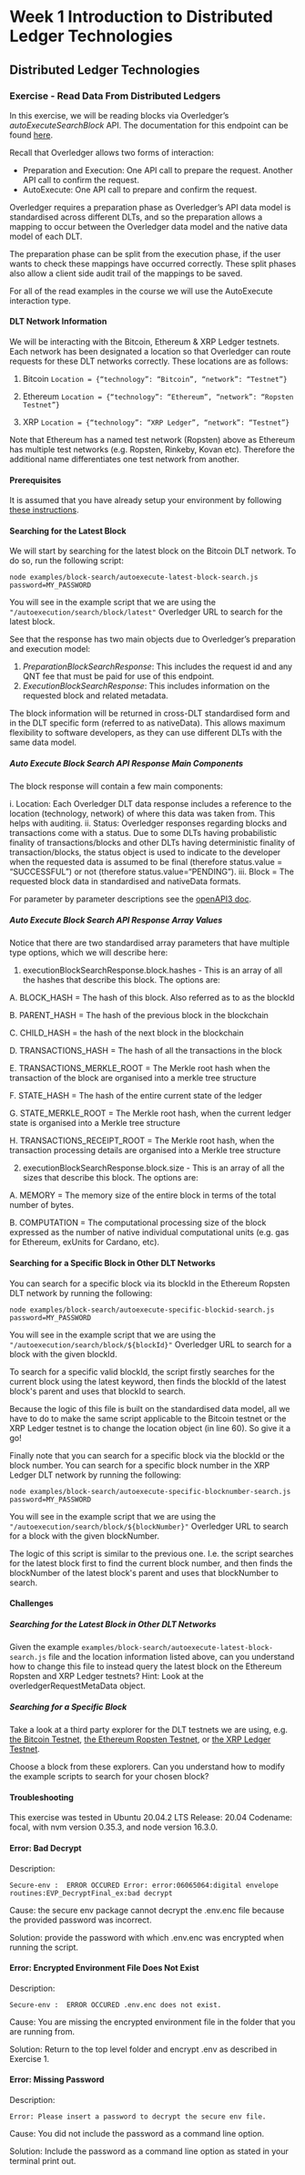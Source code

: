 # Week 1 Introduction to Distributed Ledger Technologies

## Distributed Ledger Technologies

### Exercise - Read Data From Distributed Ledgers

In this exercise, we will be reading blocks via Overledger’s *autoExecuteSearchBlock* API. The documentation for this endpoint can be found [here](https://docs.overledger.io/#operation/autoExecuteSearchBlockRequest). 

Recall that Overledger allows two forms of interaction:

- Preparation and Execution: One API call to prepare the request. Another API call to confirm the request.
- AutoExecute: One API call to prepare and confirm the request.

Overledger requires a preparation phase as Overledger’s API data model is standardised across different DLTs, and so the preparation allows a mapping to occur between the Overledger data model and the native data model of each DLT.

The preparation phase can be split from the execution phase, if the user wants to check these mappings have occurred correctly. These split phases also allow a client side audit trail of the mappings to be saved.

For all of the read examples in the course we will use the AutoExecute interaction type.

#### DLT Network Information

We will be interacting with the Bitcoin, Ethereum & XRP Ledger testnets. Each network has been designated a location so that Overledger can route requests for these DLT networks correctly. These locations are as follows:

1. Bitcoin
`Location = {“technology”: “Bitcoin”, “network”: “Testnet”}`

2. Ethereum 
`Location = {“technology”: “Ethereum”, “network”: “Ropsten Testnet”}`

3. XRP
`Location = {“technology”: “XRP Ledger”, “network”: “Testnet”}`

Note that Ethereum has a named test network (Ropsten) above as Ethereum has multiple test networks (e.g. Ropsten, Rinkeby, Kovan etc). Therefore the additional name differentiates one test network from another. 

#### Prerequisites

It is assumed that you have already setup your environment by following [these instructions](./Exercise1.md).

#### Searching for the Latest Block

We will start by searching for the latest block on the Bitcoin DLT network. To do so, run the following script:

```
node examples/block-search/autoexecute-latest-block-search.js password=MY_PASSWORD
```

You will see in the example script that we are using the `"/autoexecution/search/block/latest"` Overledger URL to search for the latest block.

See that the response has two main objects due to Overledger’s preparation and execution model:

1. *PreparationBlockSearchResponse*: This includes the request id and any QNT fee that must be paid for use of this endpoint.
2. *ExecutionBlockSearchResponse*: This includes information on the requested block and related metadata. 

The block information will be returned in cross-DLT standardised form and in the DLT specific form (referred to as nativeData). This allows maximum flexibility to software developers, as they can use different DLTs with the same data model.

##### Auto Execute Block Search API Response Main Components

The block response will contain a few main components:

i. Location: Each Overledger DLT data response includes a reference to the location (technology, network) of where this data was taken from. This helps with auditing.
ii. Status: Overledger responses regarding blocks and transactions come with a status. Due to some DLTs having probabilistic finality of transactions/blocks and other DLTs having deterministic finality of transaction/blocks, the status object is used to indicate to the developer when the requested data is assumed to be final (therefore status.value = “SUCCESSFUL”) or not (therefore status.value=“PENDING”).
iii. Block = The requested block data in standardised and nativeData formats.

For parameter by parameter descriptions see the [openAPI3 doc](https://docs.overledger.io/#operation/autoExecuteSearchBlockRequest).


##### Auto Execute Block Search API Response Array Values

Notice that there are two standardised array parameters that have multiple type options, which we will describe here:

1. executionBlockSearchResponse.block.hashes - This is an array of all the hashes that describe this block. The options are:

A. BLOCK_HASH = The hash of this block. Also referred as to as the blockId

B. PARENT_HASH = The hash of the previous block in the blockchain

C. CHILD_HASH = the hash of the next block in the blockchain

D. TRANSACTIONS_HASH = The hash of all the transactions in the block

E. TRANSACTIONS_MERKLE_ROOT = The Merkle root hash when the transaction of the block are organised into a merkle tree structure

F. STATE_HASH = The hash of the entire current state of the ledger

G. STATE_MERKLE_ROOT = The Merkle root hash, when the current ledger state is organised into a Merkle tree structure

H. TRANSACTIONS_RECEIPT_ROOT = The Merkle root hash, when the transaction processing details are organised into a Merkle tree structure

2. executionBlockSearchResponse.block.size - This is an array of all the sizes that describe this block. The options are: 

A. MEMORY = The memory size of the entire block in terms of the total number of bytes.

B. COMPUTATION = The computational processing size of the block expressed as the number of native individual computational units (e.g. gas for Ethereum, exUnits for Cardano, etc). 


#### Searching for a Specific Block in Other DLT Networks

You can search for a specific block via its blockId in the Ethereum Ropsten DLT network by running the following:

 ```
 node examples/block-search/autoexecute-specific-blockid-search.js password=MY_PASSWORD
 ```

You will see in the example script that we are using the `"/autoexecution/search/block/${blockId}"` Overledger URL to search for a block with the given blockId.

To search for a specific valid blockId, the script firstly searches for the current block using the latest keyword, then finds the blockId of the latest block's parent and uses that blockId to search.

Because the logic of this file is built on the standardised data model, all we have to do to make the same script applicable to the Bitcoin testnet or the XRP Ledger testnet is to change the location object (in line 60). So give it a go!

Finally note that you can search for a specific block via the blockId or the block number. You can search for a specific block number in the XRP Ledger DLT network by running the following:

```
node examples/block-search/autoexecute-specific-blocknumber-search.js password=MY_PASSWORD
```

You will see in the example script that we are using the `"/autoexecution/search/block/${blockNumber}"` Overledger URL to search for a block with the given blockNumber.

The logic of this script is similar to the previous one. I.e. the script searches for the latest block first to find the current block number, and then finds the blockNumber of the latest block's parent and uses that blockNumber to search.

#### Challenges

##### Searching for the Latest Block in Other DLT Networks

Given the example `examples/block-search/autoexecute-latest-block-search.js` file and the location information listed above, can you understand how to change this file to instead query the latest block on the Ethereum Ropsten and XRP Ledger testnets? Hint: Look at the overledgerRequestMetaData object.

##### Searching for a Specific Block

Take a look at a third party explorer for the DLT testnets we are using, e.g. [the Bitcoin Testnet](https://blockstream.info/testnet/), [the Ethereum Ropsten Testnet](https://ropsten.etherscan.io/), or [the XRP Ledger Testnet](https://blockexplorer.one/xrp/testnet). 

Choose a block from these explorers. Can you understand how to modify the example scripts to search for your chosen block?

#### Troubleshooting
This exercise was tested in Ubuntu 20.04.2 LTS Release: 20.04 Codename: focal, with nvm version 0.35.3, and node version 16.3.0. 

#### Error: Bad Decrypt 

Description:

```
Secure-env :  ERROR OCCURED Error: error:06065064:digital envelope routines:EVP_DecryptFinal_ex:bad decrypt
```

Cause: the secure env package cannot decrypt the .env.enc file because the provided password was incorrect.

Solution: provide the password with which .env.enc was encrypted when running the script.


#### Error: Encrypted Environment File Does Not Exist 

Description:

```
Secure-env :  ERROR OCCURED .env.enc does not exist.
```

Cause: You are missing the encrypted environment file in the folder that you are running from.

Solution: Return to the top level folder and encrypt .env as described in Exercise 1.

#### Error: Missing Password

Description:

```
Error: Please insert a password to decrypt the secure env file.
```

Cause: You did not include the password as a command line option.

Solution: Include the password as a command line option as stated in your terminal print out.
